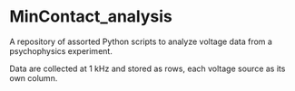 # MinContact_analysis

A repository of assorted Python scripts to analyze voltage data from a psychophysics experiment.

Data are collected at 1 kHz and stored as rows, each voltage source as its own column.
